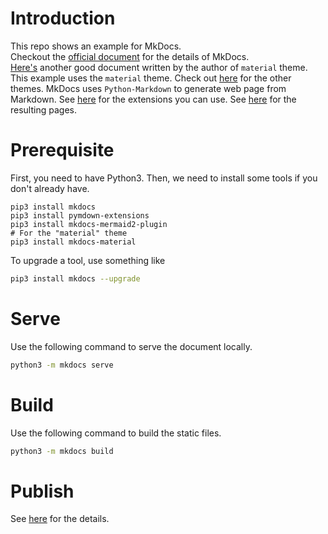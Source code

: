 # Introduction
This repo shows an example for MkDocs.  
Checkout the [official document](https://www.mkdocs.org/) for the details of MkDocs.  
[Here's](https://squidfunk.github.io/mkdocs-material/getting-started/) another good document written by the author of `material` theme.  
This example uses the `material` theme. Check out [here](https://github.com/mkdocs/mkdocs/wiki/MkDocs-Themes) for the other themes.
MkDocs uses `Python-Markdown` to generate web page from Markdown.
See [here](https://facelessuser.github.io/pymdown-extensions/) for the extensions you can use.
See [here](https://hanshsieh.github.io/mkdocs_example) for the resulting pages.

# Prerequisite
First, you need to have Python3.
Then, we need to install some tools if you don't already have.
```
pip3 install mkdocs
pip3 install pymdown-extensions
pip3 install mkdocs-mermaid2-plugin
# For the "material" theme
pip3 install mkdocs-material
```
To upgrade a tool, use something like
```bash
pip3 install mkdocs --upgrade
```

# Serve
Use the following command to serve the document locally.
```bash
python3 -m mkdocs serve
```

# Build
Use the following command to build the static files.
```bash
python3 -m mkdocs build
```

# Publish
See [here](https://www.mkdocs.org/user-guide/deploying-your-docs/) for the details.